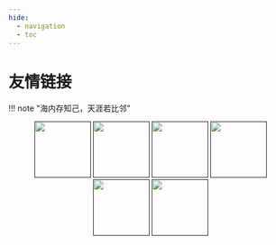 ```yaml
---
hide:
  - navigation
  - toc
---
```


# 友情链接

!!! note "海内存知己，天涯若比邻"
   
<p align="center">
<a href= ""><img src="../../../assets/images/avatar.png" height="100" width="100"/></a>
<a href= ""><img src="../../../assets/images/avatar.png" height="100" width="100"/></a>
<a href= ""><img src="../../../assets/images/avatar.png" height="100" width="100"/></a>
<a href= ""><img src="../../../assets/images/avatar.png" height="100" width="100"/></a>
<a href= ""><img src="../../../assets/images/avatar.png" height="100" width="100"/></a>
<a href= ""><img src="../../../assets/images/avatar.png" height="100" width="100"/></a>
</p>